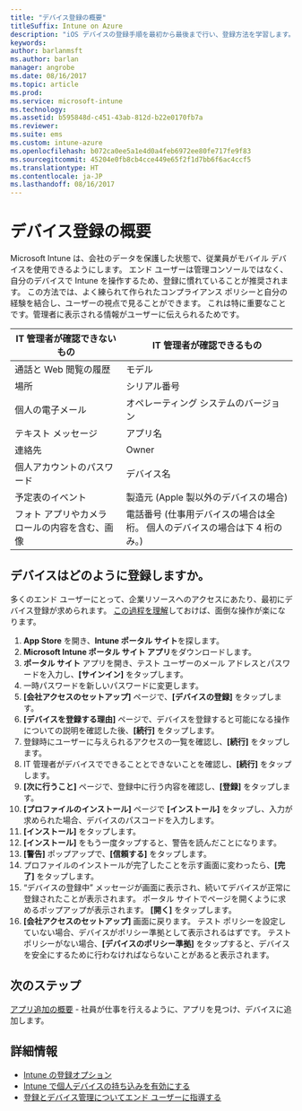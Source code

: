 ```yaml
---
title: "デバイス登録の概要"
titleSuffix: Intune on Azure
description: "iOS デバイスの登録手順を最初から最後まで行い、登録方法を学習します。"
keywords: 
author: barlanmsft
ms.author: barlan
manager: angrobe
ms.date: 08/16/2017
ms.topic: article
ms.prod: 
ms.service: microsoft-intune
ms.technology: 
ms.assetid: b595848d-c451-43ab-812d-b22e0170fb7a
ms.reviewer: 
ms.suite: ems
ms.custom: intune-azure
ms.openlocfilehash: b072ca0ee5a1e4d0a4feb6972ee80fe717fe9f83
ms.sourcegitcommit: 45204e0fb8cb4cce449e65f2f1d7bb6f6ac4ccf5
ms.translationtype: HT
ms.contentlocale: ja-JP
ms.lasthandoff: 08/16/2017
---
```

# <a name="get-started-enrolling-devices"></a>デバイス登録の概要

Microsoft Intune は、会社のデータを保護した状態で、従業員がモバイル デバイスを使用できるようにします。 エンド ユーザーは管理コンソールではなく、自分のデバイスで Intune を操作するため、登録に慣れていることが推奨されます。 この方法では、よく練られて作られたコンプライアンス ポリシーと自分の経験を結合し、ユーザーの視点で見ることができます。 これは特に重要なことです。管理者に表示される情報がユーザーに伝えられるためです。

| IT 管理者が確認できないもの | IT 管理者が確認できるもの |
|---|---|
| 通話と Web 閲覧の履歴 | モデル |
| 場所 | シリアル番号 |
| 個人の電子メール | オペレーティング システムのバージョン |
| テキスト メッセージ | アプリ名 |
| 連絡先 | Owner |
| 個人アカウントのパスワード | デバイス名 |
| 予定表のイベント | 製造元 (Apple 製以外のデバイスの場合) |
| フォト アプリやカメラ ロールの内容を含む、画像 | 電話番号 (仕事用デバイスの場合は全桁。 個人のデバイスの場合は下 4 桁のみ。) |

## <a name="how-do-i-enroll-a-device"></a>デバイスはどのように登録しますか。

多くのエンド ユーザーにとって、企業リソースへのアクセスにあたり、最初にデバイス登録が求められます。 [この過程を理解](end-user-educate.md)しておけば、面倒な操作が楽になります。

1. **App Store** を開き、**Intune ポータル サイト**を探します。
2. **Microsoft Intune ポータル サイト アプリ**をダウンロードします。
3. **ポータル サイト** アプリを開き、テスト ユーザーのメール アドレスとパスワードを入力し、**[サインイン]** をタップします。
4. 一時パスワードを新しいパスワードに変更します。
5. **[会社アクセスのセットアップ]** ページで、**[デバイスの登録]** をタップします。
6. **[デバイスを登録する理由]** ページで、デバイスを登録すると可能になる操作についての説明を確認した後、**[続行]** をタップします。
7. 登録時にユーザーに与えられるアクセスの一覧を確認し、**[続行]** をタップします。
8. IT 管理者がデバイスでできることとできないことを確認し、**[続行]** をタップします。
9. **[次に行うこと]** ページで、登録中に行う内容を確認し、**[登録]** をタップします。
10. **[プロファイルのインストール]** ページで **[インストール]** をタップし、入力が求められた場合、デバイスのパスコードを入力します。
11. **[インストール]** をタップします。
12. **[インストール]** をもう一度タップすると、警告を読んだことになります。
13. **[警告]** ポップアップで、**[信頼する]** をタップします。
14. プロファイルのインストールが完了したことを示す画面に変わったら、**[完了]** をタップします。
15. “デバイスの登録中” メッセージが画面に表示され、続いてデバイスが正常に登録されたことが表示されます。 ポータル サイトでページを開くように求めるポップアップが表示されます。 **[開く]** をタップします。
16. **[会社アクセスのセットアップ]** 画面に戻ります。 テスト ポリシーを設定していない場合、デバイスがポリシー準拠として表示されるはずです。 テスト ポリシーがない場合、**[デバイスのポリシー準拠]** をタップすると、デバイスを安全にするために行わなければならないことがあると表示されます。

## <a name="next-steps"></a>次のステップ

[アプリ追加の概要](get-started-apps.md) - 社員が仕事を行えるように、アプリを見つけ、デバイスに追加します。

## <a name="learn-more"></a>詳細情報

* [Intune の登録オプション](enrollment-options.md)
* [Intune で個人デバイスの持ち込みを有効にする](byod-enable.md)
* [登録とデバイス管理についてエンド ユーザーに指導する](end-user-educate.md)
